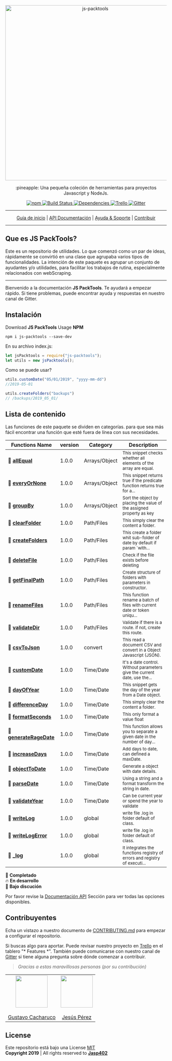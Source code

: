 <p align="center">
    <a href="#">
        <img alt="js-packtools" src="https://repository-images.githubusercontent.com/185065568/99338980-6f4c-11e9-95ca-045dfeca2f45" width="546">
    </a>
</p>
<p align="center">
    :pineapple: Una pequeña coleción de herramientas para proyectos Javascript y NodeJs.
</p>

<p align="center">
    <a href="https://www.npmjs.com/package/js-packtools">
        <img alt="npm" src="https://img.shields.io/npm/v/js-packtools.svg">
    </a>
    <a href="https://travis-ci.org/jasp402/js-packtools">
        <img alt="Build Status" src="https://travis-ci.org/jasp402/js-packtools.svg?branch=master">
    </a>
    <a href="https://david-dm.org/jasp402/js-packtools">
        <img alt="Dependencies" src="https://david-dm.org/jasp402/js-packtools/status.svg">
    </a>
    <a href="https://trello.com/b/FMUpri2i/js-packtools">
            <img alt="Trello" src="https://img.shields.io/badge/project-on%20Trello-blue.svg">
    </a>
    <a href="https://gitter.im/js-packtools/community?utm_source=badge&utm_medium=badge&utm_campaign=pr-badge">
        <img alt="Gitter" src="https://badges.gitter.im/js-packtools/community.svg">
    </a>
</p>

***

<p align="center">
    <a href="https://jasp402.github.io/js-packtools/#/es/">Guía de inicio</a> |
    <a href="https://jasp402.github.io/js-packtools/#/es/api">API Documentación</a> |
    <a href="https://jasp402.github.io/js-packtools/#/es/help">Ayuda & Soporte</a> |
    <a href="https://jasp402.github.io/js-packtools/#/es/donate">Contribuir</a>
</p>

***

## Que es JS PackTools?
Este es un repositorio de utilidades. Lo que comenzó como un par de ideas, rápidamente se convirtió en una clase que agrupaba varios tipos de funcionalidades. La intención de este paquete es agrupar un conjunto de ayudantes y/o utilidades, para facilitar los trabajos de rutina, especialmente relacionados con webScraping.

---

Bienvenido a la documentación **JS PackTools**. Te ayudará a empezar rápido. Si tiene problemas, puede encontrar ayuda y respuestas en nuestro canal de Gitter.

## Instalación
Download **JS PackTools** Usage **NPM** <br/>

```npm
npm i js-packtools --save-dev
```

En su archivo index.js:
```javascript
let jsPacktools = require("js-packtools");
let utils = new jsPacktools();
```

Como se puede usar?

```javascript
utils.customDate("05/01/2019", "yyyy-mm-dd")
//2019-05-01

utils.createFolders("backups")
// /backups/2019_05_01/
```

## Lista de contenido
Las funciones de este paquete se dividen en categorías. para que sea más fácil encontrar una función que esté fuera de línea con sus necesidades.

| Functions Name | version | Category | Description |
|---|---|---|---|
|:seedling:  [**allEqual**](/en/api/v1/allEqual.md)  | 1.0.0 | Arrays/Object | <sub>This snippet checks whether all elements of the array are equal.</sub> |
|:seedling:  [**everyOrNone**](/en/api/v1/everyOrNone.md)  | 1.0.0 | Arrays/Object | <sub>This snippet returns true if the predicate function returns true for a...</sub> |
|:seedling:  [**groupBy**](/en/api/v1/groupBy.md)  | 1.0.0 | Arrays/Object | <sub>Sort the object by placing the value of the assigned property as key</sub> |
|:seedling:  [**clearFolder**](/en/api/v1/clearFolder.md)  | 1.0.0 | Path/Files | <sub>This simply clear the content a folder.</sub> |
|:seedling:  [**createFolders**](/en/api/v1/createFolders.md)  | 1.0.0 | Path/Files | <sub>This create a folder whit sub-folder of date by default if param `with...</sub> |
|:seedling:  [**deleteFile**](/en/api/v1/deleteFile.md)  | 1.0.0 | Path/Files | <sub>Check if the file exists before deleting</sub> |
|:seedling:  [**getFinalPath**](/en/api/v1/getFinalPath.md)  | 1.0.0 | Path/Files | <sub>Create structure of folders with parameters in constructor.</sub> |
|:seedling:  [**renameFiles**](/en/api/v1/renameFiles.md)  | 1.0.0 | Path/Files | <sub>This function rename a batch of files with current date or token uniqu...</sub> |
|:seedling:  [**validateDir**](/en/api/v1/validateDir.md)  | 1.0.0 | Path/Files | <sub>Validate if there is a route. if not, create this route.</sub> |
|:seedling:  [**csvToJson**](/en/api/v1/csvToJson.md)  | 1.0.0 | convert | <sub>This read a document CSV and convert in a Object Javascript (JSON).</sub> |
|:seedling:  [**customDate**](/en/api/v1/customDate.md)  | 1.0.0 | Time/Date | <sub>It's a date control. Without parameters give the current date, use the...</sub> |
|:seedling:  [**dayOfYear**](/en/api/v1/dayOfYear.md)  | 1.0.0 | Time/Date | <sub>This snippet gets the day of the year from a Date object.</sub> |
|:seedling:  [**differenceDay**](/en/api/v1/differenceDay.md)  | 1.0.0 | Time/Date | <sub>This simply clear the content a folder.</sub> |
|:seedling:  [**formatSeconds**](/en/api/v1/formatSeconds.md)  | 1.0.0 | Time/Date | <sub>This only format a value float</sub> |
|:seedling:  [**generateRageDate**](/en/api/v1/generateRageDate.md)  | 1.0.0 | Time/Date | <sub>This function allows you to separate a given date in the number of day...</sub> |
|:seedling:  [**increaseDays**](/en/api/v1/increaseDays.md)  | 1.0.0 | Time/Date | <sub>Add days to date, can defined a maxDate.</sub> |
|:seedling:  [**objectToDate**](/en/api/v1/objectToDate.md)  | 1.0.0 | Time/Date | <sub>Generate a object with date details.</sub> |
|:seedling:  [**parseDate**](/en/api/v1/parseDate.md)  | 1.0.0 | Time/Date | <sub>Using a string and a format transform the string in date.</sub> |
|:seedling:  [**validateYear**](/en/api/v1/validateYear.md)  | 1.0.0 | Time/Date | <sub>Can be current year or spend the year to validate</sub> |
|:seedling:  [**writeLog**](/en/api/v1/writeLog.md)  | 1.0.0 | global | <sub>write file .log in folder default of class.</sub> |
|:seedling:  [**writeLogError**](/en/api/v1/writeLogError.md)  | 1.0.0 | global | <sub>write file .log in folder default of class.</sub> |
|:seedling:  [**_log**](/en/api/v1/_log.md)  | 1.0.0 | global | <sub>It integrates the functions registry of errors and registry of executi...</sub> |


:seedling: **Completado** <br>
:fire: **En desarrollo** <br>
:speech_balloon: **Bajo discución** <br>

Por favor revise la [Documentación API](https://jasp402.github.io/js-packtools/#/es/api) Sección para ver todas las opciones disponibles.

## Contribuyentes
Echa un vistazo a nuestro documento de  [CONTRIBUTING.md](https://jasp402.github.io/js-packtools/#/es/contribute) para empezar a configurar el repositorio.

Si buscas algo para aportar. Puede revisar nuestro proyecto en [Trello](https://trello.com/b/FMUpri2i/js-packtools) en el tablero "* Features *".  También puede comunicarse con nuestro canal de [Gitter](https://gitter.im/js-packtools/community) si tiene alguna pregunta sobre dónde comenzar a contribuir.

> *Gracias a estas maravillosas personas (por su contribución)*

|      |       |
|------------|-------------|
|  <center><img src="https://avatars2.githubusercontent.com/u/22778784?s=460&v=4" width="100"></center><br><center>[Gustavo Cacharuco](https://github.com/Gztabo21)</center> |  <center><img src="https://avatars1.githubusercontent.com/u/8978470?s=460&v=4" width="100"></center><br><center>[Jesús Pérez](https://github.com/jasp402)</center> |


## License
Este repositorio está bajo una License [MIT](https://raw.githubusercontent.com/jasp402/js-packtools/master/LICENSE)  <br>
**Copyright 2019** | All rights reserved to [**Jasp402**](http://jasp402.com/)

